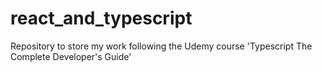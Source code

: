 # react_and_typescript
Repository to store my work following the Udemy course 'Typescript The Complete Developer's Guide'
